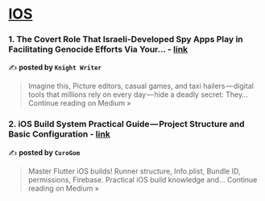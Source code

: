 
<h1><a href=https://medium.com/tag/ios/recommended target="_blank" rel="noopener noreferrer">IOS</a></h1>
<h3>1. The Covert Role That Israeli-Developed Spy Apps Play in Facilitating Genocide Efforts Via Your… - <a href="https://digicash420.medium.com/the-covert-role-that-israeli-developed-spy-apps-play-in-facilitating-genocide-efforts-via-your-34c88edc9d65?source=rss------ios-5" target="_blank" rel="noopener noreferrer">link</a></h3>

✍️ **posted by `Knight Writer`**

<blockquote>Imagine this, Picture editors, casual games, and taxi hailers — digital tools that millions rely on every day — hide a deadly secret: They…
Continue reading on Medium »</blockquote>

<h3>2. iOS Build System Practical Guide — Project Structure and Basic Configuration - <a href="https://curogom.medium.com/ios-build-system-practical-guide-project-structure-and-basic-configuration-5b218dbb7a19?source=rss------ios-5" target="_blank" rel="noopener noreferrer">link</a></h3>

✍️ **posted by `CuroGom`**

<blockquote>Master Flutter iOS builds! Runner structure, Info.plist, Bundle ID, permissions, Firebase. Practical iOS build knowledge and…
Continue reading on Medium »</blockquote>

